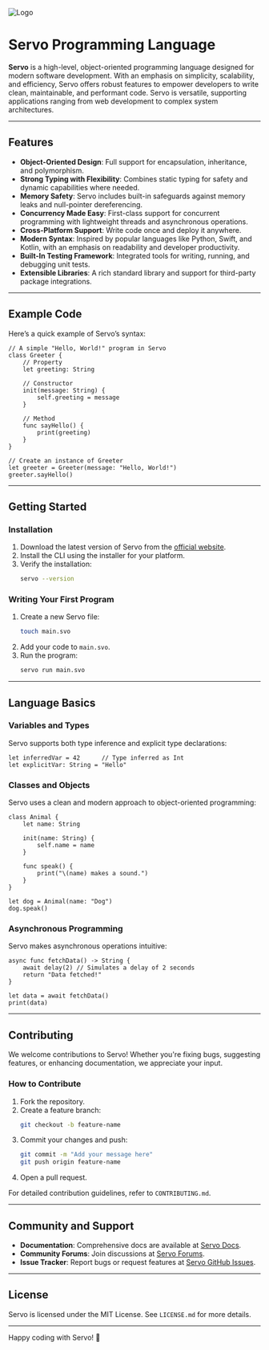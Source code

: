 ![Logo](https://raw.githubusercontent.com/SuperScary/Servo/refs/heads/main/logos/servo-retro.png)
# Servo Programming Language

**Servo** is a high-level, object-oriented programming language designed for modern software development. With an emphasis on simplicity, scalability, and efficiency, Servo offers robust features to empower developers to write clean, maintainable, and performant code. Servo is versatile, supporting applications ranging from web development to complex system architectures.

---

## Features

- **Object-Oriented Design**: Full support for encapsulation, inheritance, and polymorphism.
- **Strong Typing with Flexibility**: Combines static typing for safety and dynamic capabilities where needed.
- **Memory Safety**: Servo includes built-in safeguards against memory leaks and null-pointer dereferencing.
- **Concurrency Made Easy**: First-class support for concurrent programming with lightweight threads and asynchronous operations.
- **Cross-Platform Support**: Write code once and deploy it anywhere.
- **Modern Syntax**: Inspired by popular languages like Python, Swift, and Kotlin, with an emphasis on readability and developer productivity.
- **Built-In Testing Framework**: Integrated tools for writing, running, and debugging unit tests.
- **Extensible Libraries**: A rich standard library and support for third-party package integrations.

---

## Example Code

Here’s a quick example of Servo’s syntax:

```servo
// A simple "Hello, World!" program in Servo
class Greeter {
    // Property
    let greeting: String

    // Constructor
    init(message: String) {
        self.greeting = message
    }

    // Method
    func sayHello() {
        print(greeting)
    }
}

// Create an instance of Greeter
let greeter = Greeter(message: "Hello, World!")
greeter.sayHello()
```

---

## Getting Started

### Installation

1. Download the latest version of Servo from the [official website](https://example.com/servo).
2. Install the CLI using the installer for your platform.
3. Verify the installation:
   ```bash
   servo --version
   ```

### Writing Your First Program

1. Create a new Servo file:
   ```bash
   touch main.svo
   ```
2. Add your code to `main.svo`.
3. Run the program:
   ```bash
   servo run main.svo
   ```

---

## Language Basics

### Variables and Types

Servo supports both type inference and explicit type declarations:

```servo
let inferredVar = 42      // Type inferred as Int
let explicitVar: String = "Hello"
```

### Classes and Objects

Servo uses a clean and modern approach to object-oriented programming:

```servo
class Animal {
    let name: String

    init(name: String) {
        self.name = name
    }

    func speak() {
        print("\(name) makes a sound.")
    }
}

let dog = Animal(name: "Dog")
dog.speak()
```

### Asynchronous Programming

Servo makes asynchronous operations intuitive:

```servo
async func fetchData() -> String {
    await delay(2) // Simulates a delay of 2 seconds
    return "Data fetched!"
}

let data = await fetchData()
print(data)
```

---

## Contributing

We welcome contributions to Servo! Whether you're fixing bugs, suggesting features, or enhancing documentation, we appreciate your input.

### How to Contribute

1. Fork the repository.
2. Create a feature branch:
   ```bash
   git checkout -b feature-name
   ```
3. Commit your changes and push:
   ```bash
   git commit -m "Add your message here"
   git push origin feature-name
   ```
4. Open a pull request.

For detailed contribution guidelines, refer to `CONTRIBUTING.md`.

---

## Community and Support

- **Documentation**: Comprehensive docs are available at [Servo Docs](https://docs.example.com).
- **Community Forums**: Join discussions at [Servo Forums](https://forum.example.com).
- **Issue Tracker**: Report bugs or request features at [Servo GitHub Issues](https://github.com/servo/issues).

---

## License

Servo is licensed under the MIT License. See `LICENSE.md` for more details.

---

Happy coding with Servo! 🚀